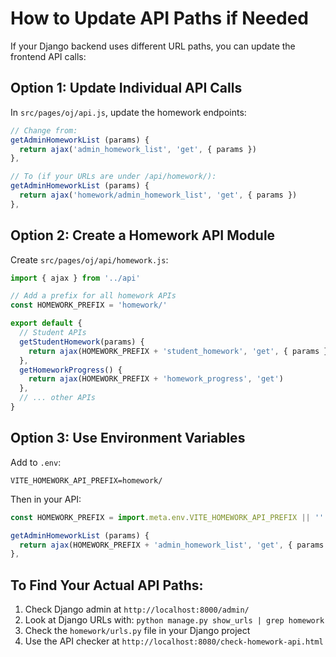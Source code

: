 # How to Update API Paths if Needed

If your Django backend uses different URL paths, you can update the frontend API calls:

## Option 1: Update Individual API Calls

In `src/pages/oj/api.js`, update the homework endpoints:

```javascript
// Change from:
getAdminHomeworkList (params) {
  return ajax('admin_homework_list', 'get', { params })
},

// To (if your URLs are under /api/homework/):
getAdminHomeworkList (params) {
  return ajax('homework/admin_homework_list', 'get', { params })
},
```

## Option 2: Create a Homework API Module

Create `src/pages/oj/api/homework.js`:

```javascript
import { ajax } from '../api'

// Add a prefix for all homework APIs
const HOMEWORK_PREFIX = 'homework/'

export default {
  // Student APIs
  getStudentHomework(params) {
    return ajax(HOMEWORK_PREFIX + 'student_homework', 'get', { params })
  },
  getHomeworkProgress() {
    return ajax(HOMEWORK_PREFIX + 'homework_progress', 'get')
  },
  // ... other APIs
}
```

## Option 3: Use Environment Variables

Add to `.env`:
```
VITE_HOMEWORK_API_PREFIX=homework/
```

Then in your API:
```javascript
const HOMEWORK_PREFIX = import.meta.env.VITE_HOMEWORK_API_PREFIX || ''

getAdminHomeworkList (params) {
  return ajax(HOMEWORK_PREFIX + 'admin_homework_list', 'get', { params })
},
```

## To Find Your Actual API Paths:

1. Check Django admin at `http://localhost:8000/admin/`
2. Look at Django URLs with: `python manage.py show_urls | grep homework`
3. Check the `homework/urls.py` file in your Django project
4. Use the API checker at `http://localhost:8080/check-homework-api.html`